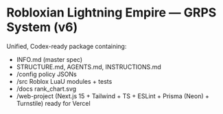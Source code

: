 # Robloxian Lightning Empire — GRPS System (v6)

Unified, Codex-ready package containing:
- INFO.md (master spec)
- STRUCTURE.md, AGENTS.md, INSTRUCTIONS.md
- /config policy JSONs
- /src Roblox LuaU modules + tests
- /docs rank_chart.svg
- /web-project (Next.js 15 + Tailwind + TS + ESLint + Prisma (Neon) + Turnstile) ready for Vercel
